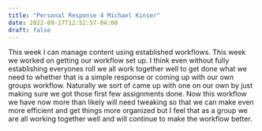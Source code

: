```yaml
---
title: "Personal Response 4 Michael Kinser"
date: 2022-09-17T12:52:57-04:00
draft: false
---
```


This week I can manage content using established workflows. This week we worked on getting our workflow set up. I think even without fully establishing everyones roll we all work together well to get done what we need to whether that is a simple response or coming up with our own groups workflow. Naturally we sort of came up with one on our own by just making sure we got those first few assignments done. Now this workflow we have now more than likely will need tweaking so that we can make even more efficient and get things more organized but I feel that as a group we are all working together well and will continue to make the workflow better. 